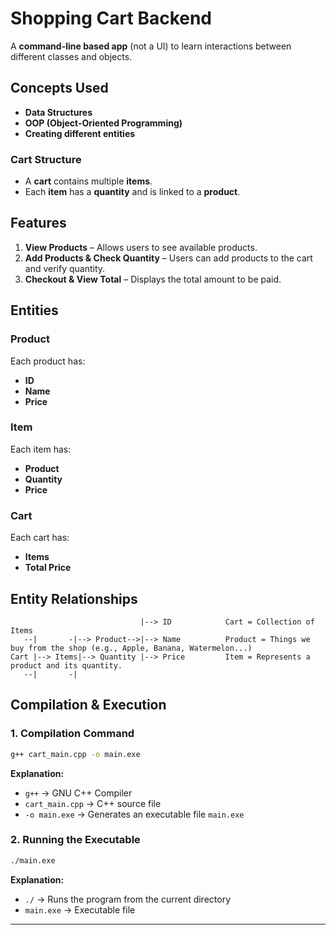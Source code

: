 # Shopping Cart Backend

A **command-line based app** (not a UI) to learn interactions between different classes and objects.

## Concepts Used
- **Data Structures**
- **OOP (Object-Oriented Programming)**
- **Creating different entities**

### Cart Structure
- A **cart** contains multiple **items**.
- Each **item** has a **quantity** and is linked to a **product**.

## Features
1. **View Products** – Allows users to see available products.
2. **Add Products & Check Quantity** – Users can add products to the cart and verify quantity.
3. **Checkout & View Total** – Displays the total amount to be paid.

## Entities
### Product
Each product has:
- **ID**
- **Name**
- **Price**

### Item
Each item has:
- **Product**
- **Quantity**
- **Price**

### Cart
Each cart has:
- **Items**
- **Total Price**

## Entity Relationships
```
                             |--> ID            Cart = Collection of Items
   --|       -|--> Product-->|--> Name          Product = Things we buy from the shop (e.g., Apple, Banana, Watermelon...)
Cart |--> Items|--> Quantity |--> Price         Item = Represents a product and its quantity.
   --|       -|
```

## Compilation & Execution
### 1. Compilation Command
```sh
g++ cart_main.cpp -o main.exe
```
**Explanation:**
- `g++` → GNU C++ Compiler
- `cart_main.cpp` → C++ source file
- `-o main.exe` → Generates an executable file `main.exe`

### 2. Running the Executable
```sh
./main.exe
```
**Explanation:**
- `./` → Runs the program from the current directory
- `main.exe` → Executable file

---
